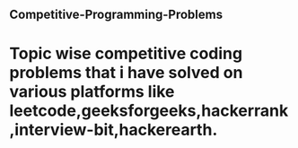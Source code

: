 ## Competitive-Programming-Problems

# Topic wise competitive coding problems that i have solved on various platforms like leetcode,geeksforgeeks,hackerrank,interview-bit,hackerearth.
